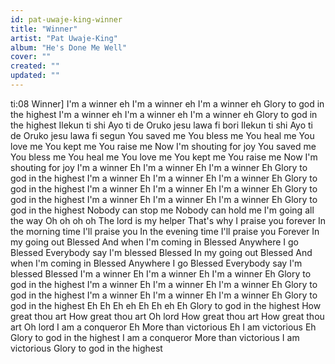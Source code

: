 ```yaml
---
id: pat-uwaje-king-winner
title: "Winner"
artist: "Pat Uwaje-King"
album: "He's Done Me Well"
cover: ""
created: ""
updated: ""
---
```


ti:08 Winner]
I'm a winner eh
I'm a winner eh
I'm a winner eh
Glory to god in the highest
I'm a winner eh
I'm a winner eh
I'm a winner eh
Glory to god in the highest
Ilekun ti shi
Ayo ti de
Oruko jesu lawa fi bori
Ilekun ti shi
Ayo ti de
Oruko jesu lawa fi segun
You saved me
You bless me
You heal me
You love me
You kept me
You raise me
Now I'm shouting for joy
You saved me
You bless me
You heal me
You love me
You kept me
You raise me
Now I'm shouting for joy
I'm a winner
Eh
I'm a winner
Eh
I'm a winner
Eh
Glory to god in the highest
I'm a winner
Eh
I'm a winner
Eh
I'm a winner
Eh
Glory to god in the highest
I'm a winner
Eh
I'm a winner
Eh
I'm a winner
Eh
Glory to god in the highest
I'm a winner
Eh
I'm a winner
Eh
I'm a winner
Eh
Glory to god in the highest
Nobody can stop me
Nobody can hold me
I'm going all the way
Oh oh oh oh
The lord is my helper
That's why I praise you forever
In the morning time
I'll praise you
In the evening time
I'll praise you
Forever
In my going out
Blessed
And when I'm coming in
Blessed
Anywhere I go
Blessed
Everybody say I'm blessed
Blessed
In my going out
Blessed
And when I'm coming in
Blessed
Anywhere I go
Blessed
Everybody say I'm blessed
Blessed
I'm a winner
Eh
I'm a winner
Eh
I'm a winner
Eh
Glory to god in the highest
I'm a winner
Eh
I'm a winner
Eh
I'm a winner
Eh
Glory to god in the highest
I'm a winner
Eh
I'm a winner
Eh
I'm a winner
Eh
Glory to god in the highest
Eh
Eh
Eh eh
Eh
Eh eh
Eh
Glory to god in the highest
How great thou art
How great thou art
Oh lord
How great thou art
How great thou art
Oh lord
I am a conqueror
Eh
More than victorious
Eh
I am victorious
Eh
Glory to god in the highest
I am a conqueror
More than victorious
I am victorious
Glory to god in the highest